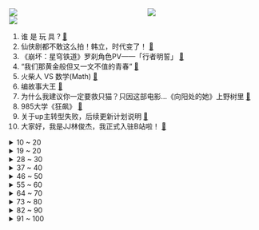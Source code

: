 <div >
	<a style="float:left;width:55%;" href = "https://github.com/anuraghazra/github-readme-stats">
	 <img src = "https://github-readme-stats.vercel.app/api?username=iuuuuuaena&theme=buefy&show_icons=true"/>
	</a>
	<a  style="float:right;width:45%" href = "https://github.com/anuraghazra/github-readme-stats">
	 <img  src="https://github-readme-stats.vercel.app/api/top-langs/?username=anuraghazra&layout=compact"/>
	</a>
	</div>

[![](https://img.shields.io/badge/jxd-@jxdgogogo.xyz-yellowgreen.svg)](https://www.jxdgogogo.xyz)<br>
1. 谁  是  玩  具  ? [:link:](//www.bilibili.com/video/BV12M4y1E7VV) <br>
2. 仙侠剧都不敢这么拍！韩立，时代变了！ [:link:](//www.bilibili.com/video/BV11g4y1K79a) <br>
3. 《崩坏：星穹铁道》罗刹角色PV——「行者明誓」 [:link:](//www.bilibili.com/video/BV1PV4y1y77C) <br>
4. “我们那黄金般但又一文不值的青春” [:link:](//www.bilibili.com/video/BV1UW4y1S71Y) <br>
5. 火柴人 VS 数学(Math) [:link:](//www.bilibili.com/video/BV1ph4y1g75E) <br>
6. 编故事大王 [:link:](//www.bilibili.com/video/BV1dM4y1n7j4) <br>
7. 为什么我建议你一定要救只猫？只因这部电影…《向阳处的她》上野树里 [:link:](//www.bilibili.com/video/BV1Th4y1g7ZX) <br>
8. 985大学《狂飙》 [:link:](//www.bilibili.com/video/BV1Zc411M7Cw) <br>
9. 关于up主转型失败，后续更新计划说明 [:link:](//www.bilibili.com/video/BV1aV411u7eH) <br>
10. 大家好，我是JJ林俊杰，我正式入驻B站啦！ [:link:](//www.bilibili.com/video/BV1Kc411u7Wb) <br>
<details>
<summary>10 ~ 20</summary>

11. 高考筛选的是成绩的成败，还有面对成绩的成败 [:link:](//www.bilibili.com/video/BV1pV4y1y7GE) <br>
12. 这些焦虑都是假的！ [:link:](//www.bilibili.com/video/BV1aW4y1D7mJ) <br>
13. 闯大祸了，水龙头忘记关把楼下3层都淹了，赔的太多了。 [:link:](//www.bilibili.com/video/BV1Qj411D7Wd) <br>
14. 【warma】狗都要嫌我画画很烂了 [:link:](//www.bilibili.com/video/BV1dP411q7AC) <br>
15. 终于登顶了！这款折磨人的游戏！《only up》！ [:link:](//www.bilibili.com/video/BV1xm4y1e7pk) <br>
16. 2023年了，氪2w都大败而归的游戏也就只有你！【三国杀】 [:link:](//www.bilibili.com/video/BV1Co4y1P7mg) <br>
17. 奶爆新番！七月最值得期待的10部动画！最后一个我真选不出来了！【泛式】 [:link:](//www.bilibili.com/video/BV1sa4y1A7mg) <br>
18. 【明日方舟×中国航天神舟传媒】“宿于繁星”限时活动宣传PV [:link:](//www.bilibili.com/video/BV1eX4y1i7k9) <br>
19. 我要玩十年前的游戏王！【水无月菌】 [:link:](//www.bilibili.com/video/BV1UN411r7cF) <br>
</details>
<details>
<summary>19 ~ 20</summary>

20. 2023上半年搞笑新闻盘点！哈哈哈哈哈哈哈哈哈哈哈！ [:link:](//www.bilibili.com/video/BV1Xj411D76k) <br>
21. 你掉的是这个银狼？还是这个金狼？ [:link:](//www.bilibili.com/video/BV1Gc411u7XL) <br>
22. 挑战「坐公交」从北京到上海，路费令人泪目！？ [:link:](//www.bilibili.com/video/BV1kh411K77k) <br>
23. 评分9.7排名第一！无数人在它身上找到了救赎之道！电影《肖申克的救赎》 [:link:](//www.bilibili.com/video/BV1Ga4y1A7e2) <br>
24. 考官第一次被这么侮辱。 [:link:](//www.bilibili.com/video/BV1Th411K7v8) <br>
25. 《原神》3.8版本PV：「清夏！乐园？大秘境！」 [:link:](//www.bilibili.com/video/BV1ju41187cv) <br>
26. 向伟大的英雄们致敬！ [:link:](//www.bilibili.com/video/BV1sV4y127p7) <br>
27. 我怀疑高考题出错了 [:link:](//www.bilibili.com/video/BV1fm4y1Y7z5) <br>
28. 一个视频讲透2023年高考志愿填报的一切！所有省份均适用 [:link:](//www.bilibili.com/video/BV1Ha4y1A7j1) <br>
</details>
<details>
<summary>28 ~ 30</summary>

29. 《峡谷追击令》 [:link:](//www.bilibili.com/video/BV1fP411q7c9) <br>
30. 如果一张照片能帮到一个家庭的话…我觉得很值得 [:link:](//www.bilibili.com/video/BV19W4y1D7gX) <br>
31. 这个炒菜机器人真的好用吗？ [:link:](//www.bilibili.com/video/BV1ao4y1P7hn) <br>
32. 举着吸尘器满大街吸雾霾做成一块板砖 [:link:](//www.bilibili.com/video/BV1ka4y1w7ZJ) <br>
33. 很多人抄袭我的画风，但抄袭不了我的脑子 [:link:](//www.bilibili.com/video/BV1iP411q7r9) <br>
34. 丢猫卷土重来，一个月被丢10只猫，我们坚决不做不负责任的接盘者 [:link:](//www.bilibili.com/video/BV1Jk4y1u7z8) <br>
35. 好好好，这么玩是吧！【Theshy的奇妙冒险11】 [:link:](//www.bilibili.com/video/BV1Ps4y1C7dw) <br>
36. 梅雨季的上海太好玩了，诸多新体验等你发现#上海#魔都#梅雨季#入梅 [:link:](//www.bilibili.com/video/BV1Ls4y1C7gi) <br>
37. 紧急通知. [:link:](//www.bilibili.com/video/BV1Ma4y1A7vX) <br>
</details>
<details>
<summary>37 ~ 40</summary>

38. 我被这个游戏霸凌了。哈哈哈哈哈哈 [:link:](//www.bilibili.com/video/BV1Qg4y1P7WS) <br>
39. 怼天怼地李成儒竟演诈骗犯？惹哭冬宝？《编辑部的故事》P3 [:link:](//www.bilibili.com/video/BV12s4y1C7Qm) <br>
40. 一碗蟹粉豆腐敢卖七千？看完视频我差点报警！ [:link:](//www.bilibili.com/video/BV1pV4y127R3) <br>
41. 探秘美国最彪悍，德州第一烤肉！美式烤肉天花板？ [:link:](//www.bilibili.com/video/BV1qm4y1e7zY) <br>
42. 十年UP主，七年公司，亏了还是赚了？ [:link:](//www.bilibili.com/video/BV1dX4y1i792) <br>
43. 【鱼肉肉】送完快递回来就成这样啦~◔.̮◔ [:link:](//www.bilibili.com/video/BV1Jh411P76x) <br>
44. 我严重怀疑打进去那点气是用来背锅的 [:link:](//www.bilibili.com/video/BV1Wk4y1u7C6) <br>
45. 《不用刻意的合群》 [:link:](//www.bilibili.com/video/BV1Kg4y1T7Qu) <br>
46. 小伙香港街头飙歌，一开始没人关注，想不到戏腔一开口全体回头看 [:link:](//www.bilibili.com/video/BV1Pc411u7BQ) <br>
</details>
<details>
<summary>46 ~ 50</summary>

47. “小土狗就是最可爱的！” [:link:](//www.bilibili.com/video/BV1Hh411K7zk) <br>
48. 论文锐雯vs不死斩剑圣！谁到6级更猛呢？#真金白银vs最强王者 [:link:](//www.bilibili.com/video/BV1dM4y1E7Yu) <br>
49. 如何丧得很愉快 [:link:](//www.bilibili.com/video/BV1Gh411K7dk) <br>
50. 破玩应，大家都看看吧！ [:link:](//www.bilibili.com/video/BV1G14y127vt) <br>
51. 发疯神曲！法老 小精灵 早安《健将Plus》虽迟但到 [:link:](//www.bilibili.com/video/BV1VX4y1p7Aq) <br>
52. 什么是肝帝，他说.....【3】 [:link:](//www.bilibili.com/video/BV1Da4y1w7tk) <br>
53. 高  压  玩  具 [:link:](//www.bilibili.com/video/BV1Ma4y1c7fF) <br>
54. 《 跳 狙 飞 人 》 [:link:](//www.bilibili.com/video/BV1gV4y1y7je) <br>
55. 梵高家3个儿子发疯、自杀！女儿死在精神病院！疯孩子背后是教育最大的悲哀！ [:link:](//www.bilibili.com/video/BV1Lk4y1u7r7) <br>
</details>
<details>
<summary>55 ~ 60</summary>

56. 融合了仙魔、动作、爱恨、伦理、玄幻、百合、惊悚、战争、魂穿、悬疑、狗血、剧情等等元素，做成网剧没有80集拍不完！ [:link:](//www.bilibili.com/video/BV17z4y1H7om) <br>
57. 一场前所未有的南北大碰撞！！ [:link:](//www.bilibili.com/video/BV1Xk4y1M7ZC) <br>
58. 时隔八年再次体验高考 [:link:](//www.bilibili.com/video/BV1Tk4y1u7LR) <br>
59. 盘点各地的上头美食！ [:link:](//www.bilibili.com/video/BV1Nz4y1H724) <br>
60. 全球首位赛博格：接受机械改造，硬把只剩180天的命，延续了快2000天 [:link:](//www.bilibili.com/video/BV1dP411q7zE) <br>
61. 骑单车去冰岛，来到吉尔吉斯伊赛克湖，不收门票免费露营玩嗨了 [:link:](//www.bilibili.com/video/BV17g4y1N73c) <br>
62. 小猫祝大家端午安康! [:link:](//www.bilibili.com/video/BV1Bh4y1u7Jp) <br>
63. 全网最火十大“伤感”纯音乐，没有歌词也能直击灵魂，你都有听过吗 [:link:](//www.bilibili.com/video/BV1Ta4y1A7om) <br>
64. 引领视障人士竟如此简单！ [:link:](//www.bilibili.com/video/BV1ck4y1T7km) <br>
</details>
<details>
<summary>64 ~ 70</summary>

65. 把东西放在猫身上猫醒了就输了，简直越来越离谱！！ [:link:](//www.bilibili.com/video/BV1RV4y1C7Ko) <br>
66. 经费炸裂，你从未见过的国风鬼畜 [:link:](//www.bilibili.com/video/BV1nm4y1e7TC) <br>
67. 卡芙卡：孩子你是否清醒？ [:link:](//www.bilibili.com/video/BV1jz4y1v7XM) <br>
68. 二号机驾驶员 结算动画 [:link:](//www.bilibili.com/video/BV1qV411u7Me) <br>
69. 全国都在纪念屈原，只有广东人在抢救屈原 [:link:](//www.bilibili.com/video/BV1eW4y1S7Ar) <br>
70. 水源危机、毒品走廊、恐怖主义，中亚中心的挑战【中亚五国 02丨乌兹别克斯坦】 [:link:](//www.bilibili.com/video/BV1pz4y1v7qY) <br>
71. 我为什么不减肥 [:link:](//www.bilibili.com/video/BV1Qj411U7HU) <br>
72. 在深圳，可以有多穷？挂B面4元一碗，8块钱网吧包夜！ [:link:](//www.bilibili.com/video/BV1Rj411D7Eg) <br>
73. 赤条条的来 赤裸裸的去 [:link:](//www.bilibili.com/video/BV1ZV4y1C7nv) <br>
</details>
<details>
<summary>73 ~ 80</summary>

74. 你 是 真 不 知 道 我 大 哥 是 谁 啊 ？ [:link:](//www.bilibili.com/video/BV1uc411u72W) <br>
75. 又 是 当 NPC 的 一 天 呢 [:link:](//www.bilibili.com/video/BV1yh411K7Ze) <br>
76. 《老 贼！欺 我 太 甚！》 [:link:](//www.bilibili.com/video/BV1Ws4y1r7p7) <br>
77. 中国各地有多能吃虫？哪个省最重口味？？ [:link:](//www.bilibili.com/video/BV1ZP411q7ZS) <br>
78. 儿时的耻辱，如今的财富。我爸这双手有多神奇，竟然和B超测孕一样准确 [:link:](//www.bilibili.com/video/BV1ug4y1T7G2) <br>
79. 高考查分时的几种学生(这真的是超级无敌宇宙究极真实啊) [:link:](//www.bilibili.com/video/BV1MV4y127Wh) <br>
80. 豆瓣8.7！四起罪案复杂交错，凶杀嫌疑人竟高达13个！悬疑英剧《伯特伦旅馆之谜》 [:link:](//www.bilibili.com/video/BV1ra4y1w7XJ) <br>
81. 嘻嘻～不信你能抓得住我～ [:link:](//www.bilibili.com/video/BV1ZN411S7q3) <br>
82. Only up！23.26  速通！暂居世界第一，谢谢支持 [:link:](//www.bilibili.com/video/BV1jV4y12795) <br>
</details>
<details>
<summary>82 ~ 90</summary>

83. 变身铃芽 能打得过老妈吗? [:link:](//www.bilibili.com/video/BV1ph4y1u7zJ) <br>
84. 后来，除了梦以外的地方，我再也没有见过你了。 [:link:](//www.bilibili.com/video/BV1Hh411K7Ue) <br>
85. 唯一能死的办法被你找到了 [:link:](//www.bilibili.com/video/BV1Fc411u7r1) <br>
86. 一秒上镜证件照妆｜告别脸歪人丑 发型小心机 [:link:](//www.bilibili.com/video/BV1WX4y1t7Vs) <br>
87. 【4K修复】床上助眠｜1959年2500英镑高科技豪华床 全屋智能家居 [:link:](//www.bilibili.com/video/BV1Hs4y1C7wv) <br>
88. 西餐凭什么将一份溏心煎蛋卖到800块？ [:link:](//www.bilibili.com/video/BV1Ws4y1C7D8) <br>
89. 【柳岩】舞衣颜色似粽叶 练跳一曲红昭愿 [:link:](//www.bilibili.com/video/BV1oM4y1n7Tr) <br>
90. 多巴胺穿搭，但是原神 [:link:](//www.bilibili.com/video/BV1j14y1U73v) <br>
91. 这才是真原神！诸神之战！ [:link:](//www.bilibili.com/video/BV1UM4y1E7Pb) <br>
</details>
<details>
<summary>91 ~ 100</summary>

92. 一晚上联系不上对象小伙竟满面笑容 [:link:](//www.bilibili.com/video/BV1rM4y1E7wZ) <br>
93. 旧手机不要扔，还能做这些事…… [:link:](//www.bilibili.com/video/BV15u41187Us) <br>
94. 【黄霄雲新歌】血河横扫千军，高音直接天灵盖起飞，好听到哭！ [:link:](//www.bilibili.com/video/BV1Bg4y1P7MH) <br>
95. 与其追逐光、不如变成光. [:link:](//www.bilibili.com/video/BV1iV4y1y7hJ) <br>
96. 喜欢的ID被占用？两步教你王者取重复名！ [:link:](//www.bilibili.com/video/BV11M4y1E7zA) <br>
97. 一部动漫死了1500亿人，这部动漫你们看过吗 [:link:](//www.bilibili.com/video/BV1YN411D7hk) <br>
98. 【星神群像丨调查中】选择你的命途吧，开拓者！ [:link:](//www.bilibili.com/video/BV1Zc411M7jz) <br>
99. 一个人再怎么坏，都有好的一面，或许他只是想得到你们的认可罢了！ [:link:](//www.bilibili.com/video/BV14N411r7N6) <br>
100. 35元的满记甜品自助，值得排队两小时吗？！ [:link:](//www.bilibili.com/video/BV1wj411Q7KH) <br>
</details>
